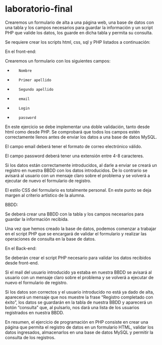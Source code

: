 # laboratorio-final

Crearemos un formulario de alta a una página web, una base de datos con una tabla y los campos necesarios para guardar la información y un script PHP que valide los datos, los guarde en dicha tabla y permita su consulta.

Se requiere crear los scripts html, css, sql y PHP listados a continuación:

 

En el front-end:

Crearemos un formulario con los siguientes campos:

-        Nombre

-        Primer apellido

-        Segundo apellido

-        email

-        Login

-        password

 

En este ejercicio se debe implementar una doble validación, tanto desde html como desde PHP. Se comprobará que todos los campos estén correctamente llenos antes de enviar los datos a una base de datos MySQL.

El campo email deberá tener el formato de correo electrónico válido.

El campo password deberá tener una extensión entre 4-8 caracteres.

Si los datos están correctamente introducidos, al darle a enviar se creará un registro en nuestra BBDD con los datos introducidos. De lo contrario se avisará al usuario con un mensaje claro sobre el problema y se volverá a ejecutar de nuevo el formulario de registro.

El estilo CSS del formulario es totalmente personal. En este punto se deja margen al criterio artístico de la alumna.

 

BBDD:

Se deberá crear una BBDD con la tabla y los campos necesarios para guardar la información recibida.

Una vez que hemos creado la base de datos, podemos comenzar a trabajar en el script PHP que se encargará de validar el formulario y realizar las operaciones de consulta en la base de datos.

 

En el Back-end:

Se deberán crear el script PHP necesario para validar los datos recibidos desde front-end.

Si el mail del usuario introducido ya estaba en nuestra BBDD se avisará al usuario con un mensaje claro sobre el problema y se volverá a ejecutar de nuevo el formulario de registro.

Si los datos son correctos y el usuario introducido no está ya dado de alta, aparecerá un mensaje que nos muestre la frase “Registro completado con éxito”, los datos se guardarán en la tabla de nuestra BBDD y aparecerá un botón “consulta” que, al pulsarlo, nos dará una lista de los usuarios registrados en nuestra BBDD.

En resumen, el ejercicio de programación en PHP consiste en crear una página que permita el registro de datos en un formulario HTML, validar los datos ingresados, almacenarlos en una base de datos MySQL y permitir la consulta de los registros.
